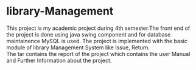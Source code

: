 # library-Management 
This project is my academic project during 4th semester.The front end of the project is done using java swing component and for database maintainence MySQL is used. The project is implemented with the basic module of library Management System like Issue, Return.					
The tar contains the report of the project which contains the user Manual and Further Information about the project.		
